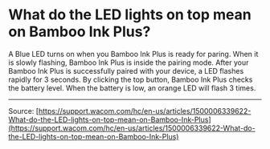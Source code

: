 # What do the LED lights on top mean on Bamboo Ink Plus?

A Blue LED turns on when you Bamboo Ink Plus is ready for paring. When it is slowly flashing, Bamboo Ink Plus is inside the pairing mode. After your Bamboo Ink Plus is successfully paired with your device, a LED flashes rapidly for 3 seconds. By clicking the top button, Bamboo Ink Plus checks the battery level. When the battery is low, an orange LED will flash 3 times.

---
Source: [https://support.wacom.com/hc/en-us/articles/1500006339622-What-do-the-LED-lights-on-top-mean-on-Bamboo-Ink-Plus](https://support.wacom.com/hc/en-us/articles/1500006339622-What-do-the-LED-lights-on-top-mean-on-Bamboo-Ink-Plus)
